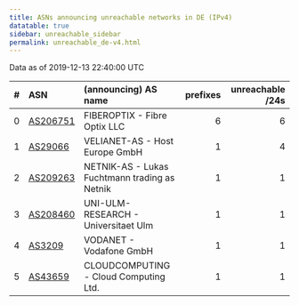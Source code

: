 ```yaml
---
title: ASNs announcing unreachable networks in DE (IPv4)
datatable: true
sidebar: unreachable_sidebar
permalink: unreachable_de-v4.html
---
```


Data as of 2019-12-13 22:40:00 UTC


<div class="datatable-begin"></div>

|   # | ASN                                      | (announcing) AS name                          |   prefixes |   unreachable /24s |
|----:|:-----------------------------------------|:----------------------------------------------|-----------:|-------------------:|
|   0 | [AS206751](unreachable_AS206751-v4.html) | FIBEROPTIX - Fibre Optix LLC                  |          6 |                  6 |
|   1 | [AS29066](unreachable_AS29066-v4.html)   | VELIANET-AS - Host Europe GmbH                |          1 |                  4 |
|   2 | [AS209263](unreachable_AS209263-v4.html) | NETNIK-AS - Lukas Fuchtmann trading as Netnik |          1 |                  1 |
|   3 | [AS208460](unreachable_AS208460-v4.html) | UNI-ULM-RESEARCH - Universitaet Ulm           |          1 |                  1 |
|   4 | [AS3209](unreachable_AS3209-v4.html)     | VODANET - Vodafone GmbH                       |          1 |                  1 |
|   5 | [AS43659](unreachable_AS43659-v4.html)   | CLOUDCOMPUTING - Cloud Computing Ltd.         |          1 |                  1 |

<div class="datatable-end"></div>